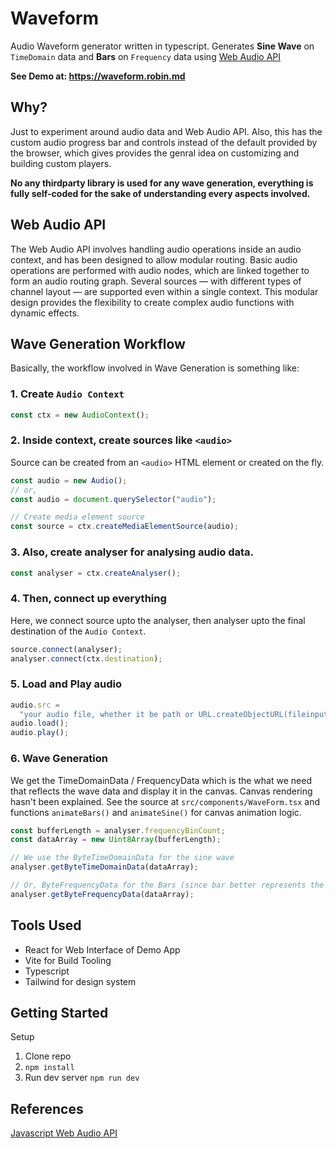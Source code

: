 # Waveform

Audio Waveform generator written in typescript. Generates **Sine Wave** on `TimeDomain` data and **Bars** on `Frequency` data using [Web Audio API](https://developer.mozilla.org/en-US/docs/Web/API/Web_Audio_API)

**See Demo at: https://waveform.robin.md**

## Why?

Just to experiment around audio data and Web Audio API. Also, this has the custom audio progress bar and controls instead of the default provided by the browser, which gives provides the genral idea on customizing and building custom players.

**No any thirdparty library is used for any wave generation, everything is fully self-coded for the sake of understanding every aspects involved.**

## Web Audio API

The Web Audio API involves handling audio operations inside an audio context, and has been designed to allow modular routing. Basic audio operations are performed with audio nodes, which are linked together to form an audio routing graph. Several sources — with different types of channel layout — are supported even within a single context. This modular design provides the flexibility to create complex audio functions with dynamic effects.

## Wave Generation Workflow

Basically, the workflow involved in Wave Generation is something like:

### 1. Create `Audio Context`

```ts
const ctx = new AudioContext();
```

### 2. Inside context, create sources like `<audio>`

Source can be created from an `<audio>` HTML element or created on the fly.

```ts
const audio = new Audio();
// or,
const audio = document.querySelector("audio");

// Create media element source
const source = ctx.createMediaElementSource(audio);
```

### 3. Also, create analyser for analysing audio data.

```ts
const analyser = ctx.createAnalyser();
```

### 4. Then, connect up everything

Here, we connect source upto the analyser, then analyser upto the final destination of the `Audio Context`.

```ts
source.connect(analyser);
analyser.connect(ctx.destination);
```

### 5. Load and Play audio

```ts
audio.src =
  "your audio file, whether it be path or URL.createObjectURL(fileinput)";
audio.load();
audio.play();
```

### 6. Wave Generation

We get the TimeDomainData / FrequencyData which is the what we need that reflects the wave data and display it in the canvas. Canvas rendering hasn't been explained. See the source at `src/components/WaveForm.tsx` and functions `animateBars()` and `animateSine()` for canvas animation logic.

```ts
const bufferLength = analyser.frequencyBinCount;
const dataArray = new Uint8Array(bufferLength);

// We use the ByteTimeDomainData for the sine wave
analyser.getByteTimeDomainData(dataArray);

// Or, ByteFrequencyData for the Bars (since bar better represents the frequency of the audio)
analyser.getByteFrequencyData(dataArray);
```

## Tools Used

- React for Web Interface of Demo App
- Vite for Build Tooling
- Typescript
- Tailwind for design system

## Getting Started

Setup

1. Clone repo
1. `npm install`
1. Run dev server `npm run dev`

## References

[Javascript Web Audio API](https://developer.mozilla.org/en-US/docs/Web/API/Web_Audio_API)
